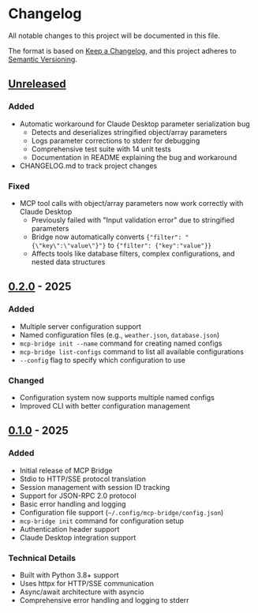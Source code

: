 # Changelog

All notable changes to this project will be documented in this file.

The format is based on [Keep a Changelog](https://keepachangelog.com/en/1.0.0/),
and this project adheres to [Semantic Versioning](https://semver.org/spec/v2.0.0.html).

## [Unreleased]

### Added
- Automatic workaround for Claude Desktop parameter serialization bug
  - Detects and deserializes stringified object/array parameters
  - Logs parameter corrections to stderr for debugging
  - Comprehensive test suite with 14 unit tests
  - Documentation in README explaining the bug and workaround
- CHANGELOG.md to track project changes

### Fixed
- MCP tool calls with object/array parameters now work correctly with Claude Desktop
  - Previously failed with "Input validation error" due to stringified parameters
  - Bridge now automatically converts `{"filter": "{\"key\":\"value\"}"}` to `{"filter": {"key":"value"}}`
  - Affects tools like database filters, complex configurations, and nested data structures

## [0.2.0] - 2025

### Added
- Multiple server configuration support
- Named configuration files (e.g., `weather.json`, `database.json`)
- `mcp-bridge init --name` command for creating named configs
- `mcp-bridge list-configs` command to list all available configurations
- `--config` flag to specify which configuration to use

### Changed
- Configuration system now supports multiple named configs
- Improved CLI with better configuration management

## [0.1.0] - 2025

### Added
- Initial release of MCP Bridge
- Stdio to HTTP/SSE protocol translation
- Session management with session ID tracking
- Support for JSON-RPC 2.0 protocol
- Basic error handling and logging
- Configuration file support (`~/.config/mcp-bridge/config.json`)
- `mcp-bridge init` command for configuration setup
- Authentication header support
- Claude Desktop integration support

### Technical Details
- Built with Python 3.8+ support
- Uses httpx for HTTP/SSE communication
- Async/await architecture with asyncio
- Comprehensive error handling and logging to stderr

[Unreleased]: https://github.com/geosp/mcp_bridge/compare/v0.2.0...HEAD
[0.2.0]: https://github.com/geosp/mcp_bridge/releases/tag/v0.2.0
[0.1.0]: https://github.com/geosp/mcp_bridge/releases/tag/v0.1.0
